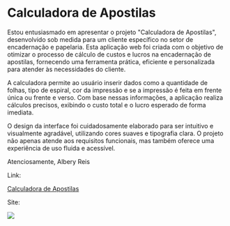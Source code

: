 # Calculadora de Apostilas

Estou entusiasmado em apresentar o projeto "Calculadora de Apostilas", desenvolvido sob medida para um cliente específico no setor de encadernação e papelaria. Esta aplicação web foi criada com o objetivo de otimizar o processo de cálculo de custos e lucros na encadernação de apostilas, fornecendo uma ferramenta prática, eficiente e personalizada para atender às necessidades do cliente.

A calculadora permite ao usuário inserir dados como a quantidade de folhas, tipo de espiral, cor da impressão e se a impressão é feita em frente única ou frente e verso. Com base nessas informações, a aplicação realiza cálculos precisos, exibindo o custo total e o lucro esperado de forma imediata.

O design da interface foi cuidadosamente elaborado para ser intuitivo e visualmente agradável, utilizando cores suaves e tipografia clara. O projeto não apenas atende aos requisitos funcionais, mas também oferece uma experiência de uso fluida e acessível.

Atenciosamente,
Albery Reis

Link:

[Calculadora de Apostilas](https://calculadoraapostila.vercel.app/)

Site:

![](https://github.com/alberyReis/portifolio_pessoal/blob/master/assets/img/calculadora_apostila_large.png)
 
